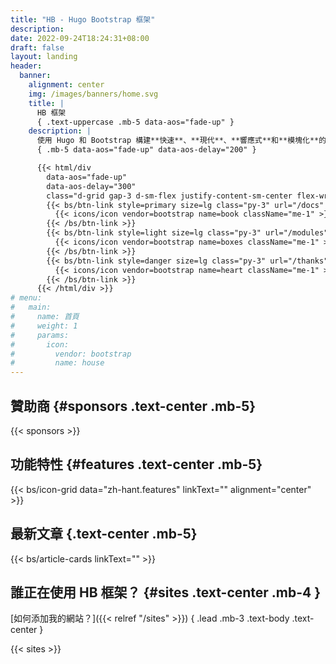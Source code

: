 ```yaml
---
title: "HB - Hugo Bootstrap 框架"
description: 
date: 2022-09-24T18:24:31+08:00
draft: false
layout: landing
header:
  banner:
    alignment: center
    img: /images/banners/home.svg
    title: |
      HB 框架
      { .text-uppercase .mb-5 data-aos="fade-up" }
    description: |
      使用 Hugo 和 Bootstrap 構建**快速**、**現代**、**響應式**和**模塊化**的靜態網站。
      { .mb-5 data-aos="fade-up" data-aos-delay="200" }

      {{< html/div
        data-aos="fade-up"
        data-aos-delay="300"
        class="d-grid gap-3 d-sm-flex justify-content-sm-center flex-wrap" >}}
        {{< bs/btn-link style=primary size=lg class="py-3" url="/docs" >}}
          {{< icons/icon vendor=bootstrap name=book className="me-1" >}} 閱讀文檔
        {{< /bs/btn-link >}}
        {{< bs/btn-link style=light size=lg class="py-3" url="/modules" >}}
          {{< icons/icon vendor=bootstrap name=boxes className="me-1" >}} 模塊
        {{< /bs/btn-link >}}
        {{< bs/btn-link style=danger size=lg class="py-3" url="/thanks" >}}
          {{< icons/icon vendor=bootstrap name=heart className="me-1" >}} 致謝
        {{< /bs/btn-link >}}
      {{< /html/div >}}
# menu:
#   main:
#     name: 首頁
#     weight: 1
#     params:
#       icon:
#         vendor: bootstrap
#         name: house
---
```


## 贊助商 {#sponsors .text-center .mb-5}

{{< sponsors >}}

## 功能特性 {#features .text-center .mb-5}

{{< bs/icon-grid  data="zh-hant.features" linkText="" alignment="center" >}}

## 最新文章 {.text-center .mb-5}

{{< bs/article-cards linkText="" >}}

## 誰正在使用 HB 框架？ {#sites .text-center .mb-4 }

[如何添加我的網站？]({{< relref "/sites" >}})
{ .lead .mb-3 .text-body .text-center }

{{< sites >}}
